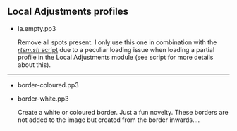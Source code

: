 ## Local Adjustments profiles

- la.empty.pp3

  Remove all spots present. I only use this one in combination with the [*rtsm.sh* script](https://github.com/jade-nl/rt.extras/tree/ontw/Scripts) due to a peculiar loading issue when loading a partial profile in the Local Adjustments module (see script for more details about this).

---

- border-coloured.pp3
- border-white.pp3

  Create a white or coloured border. Just a fun  novelty. These borders are not added to the image but created from the border inwards....

